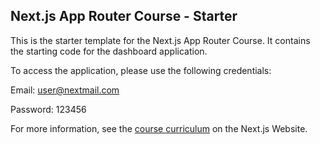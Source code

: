 ## Next.js App Router Course - Starter

This is the starter template for the Next.js App Router Course. It contains the starting code for the dashboard application.


To access the application, please use the following credentials:

Email: user@nextmail.com

Password: 123456


For more information, see the [course curriculum](https://nextjs.org/learn) on the Next.js Website.
